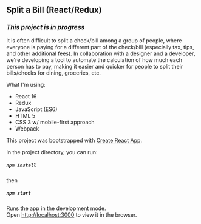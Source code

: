 ## Split a Bill (React/Redux)

### *This project is  in progress*

It is often difficult to split a check/bill among a group of people, where everyone is paying for a different part of the check/bill (especially tax, tips, and other additional fees). In collaboration with a designer and a developer, we're developing a tool to automate the calculation of how much each person has to pay, making it easier and quicker for people to split their bills/checks for dining, groceries, etc.

What I'm using:
* React 16
* Redux
* JavaScript (ES6)
* HTML 5
* CSS 3 w/ mobile-first approach
* Webpack

This project was bootstrapped with [Create React App](https://github.com/facebook/create-react-app).


In the project directory, you can run:
##### `npm install`

then

##### `npm start`

Runs the app in the development mode.<br />
Open [http://localhost:3000](http://localhost:3000) to view it in the browser.